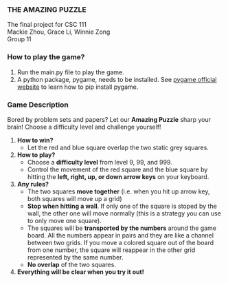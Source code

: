 ### THE AMAZING PUZZLE
The final project for CSC 111  
Mackie Zhou, Grace Li, Winnie Zong  
Group 11

### How to play the game?
1. Run the main.py file to play the game.
1. A python package, pygame, needs to be installed. See [pygame official website](https://www.pygame.org/wiki/GettingStarted#Pygame%20Installation) to learn how to pip install pygame.

### Game Description
Bored by problem sets and papers? Let our  **Amazing Puzzle** sharp your brain! Choose a difficulty level and challenge yourself!
1. **How to win?**
    - Let the red and blue square overlap the two static grey squares.
1. **How to play?**
    - Choose a **difficulty level** from level 9, 99, and 999.
    - Control the movement of the red square and the blue square by hitting the **left, right, up, or down arrow keys** on your keyboard. 
1. **Any rules?**
    - The two squares **move together** (i.e. when you hit up arrow key, both squares will move up a grid)
    - **Stop when hitting a wall**. If only one of the square is stoped by the wall, the other one will move normally (this is a strategy you can use to only move one square).
    - The squares will be **transported by the numbers** around the game board. All the numbers appear in pairs and they are like a channel between two grids. If you move a colored square out of the board from one number, the square will reappear in the other grid represented by the same number.
    - **No overlap** of the two squares.
1. **Everything will be clear when you try it out!**
